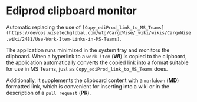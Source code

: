 # Ediprod clipboard monitor

Automatic replacing the use of `[Copy_ediProd_link_to_MS_Teams](https://devops.wisetechglobal.com/wtg/CargoWise/_wiki/wikis/CargoWise.wiki/2481/Use-Work-Item-Links-in-MS-Teams)`.

The application runs minimized in the system tray and monitors the clipboard. When a hyperlink to a `work item` (**WI**) is copied to the clipboard, the application automatically converts the copied link into a format suitable for use in MS Teams, just as `Copy_ediProd_link_to_MS_Teams` does.

Additionally, it supplements the clipboard content with a `markdown` (**MD**) formatted link, which is convenient for inserting into a wiki or in the description of a `pull request` (**PR**).
